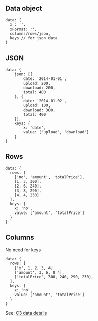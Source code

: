 ## Data object
```
data: {
  x : '',
  xFormat: '',
  columns/rows/json,
  keys // for json data
}
```

## JSON
```
data: {
    json: [{
        date: '2014-01-01',
        upload: 200,
        download: 200,
        total: 400
    }, {
        date: '2014-01-02',
        upload: 100,
        download: 300,
        total: 400
    }],
    keys: {
        x: 'date',
        value: ['upload', 'download']
    }
}
```

## Rows
```
data: {
  rows: [
    ['no', 'amount', 'totalPrice'],
    [1, 3, 300],
    [2, 6, 240],
    [3, 8, 290],
    [4, 4, 230]
  ],
  keys: {
    x: 'no',
    value: ['amount', 'totalPrice']
  }
}
```

## Columns
No need for keys
```
data: {
  rows: [
    ['x', 1, 2, 3, 4]
    ['amount', 3, 6, 8 4],
    ['totalPrice', 300, 240, 290, 230],
  ],
  keys: {
    x: 'no',
    value: ['amount', 'totalPrice']
  }
}
```

See: [C3 data details](http://c3js.org/reference.html#data-url)
